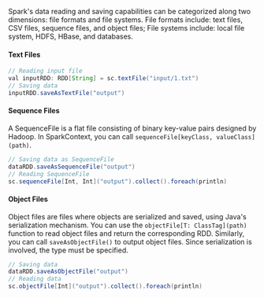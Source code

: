 Spark's data reading and saving capabilities can be categorized along two dimensions: file formats and file systems.
File formats include: text files, CSV files, sequence files, and object files;
File systems include: local file system, HDFS, HBase, and databases.

#### Text Files
```java
// Reading input file
val inputRDD: RDD[String] = sc.textFile("input/1.txt")
// Saving data
inputRDD.saveAsTextFile("output")
```

#### Sequence Files

A SequenceFile is a flat file consisting of binary key-value pairs designed by Hadoop. In SparkContext, you can call `sequenceFile[keyClass, valueClass](path)`.

```java
// Saving data as SequenceFile
dataRDD.saveAsSequenceFile("output")
// Reading SequenceFile
sc.sequenceFile[Int, Int]("output").collect().foreach(println)
```

#### Object Files
Object files are files where objects are serialized and saved, using Java's serialization mechanism. You can use the `objectFile[T: ClassTag](path)` function to read object files and return the corresponding RDD. Similarly, you can call `saveAsObjectFile()` to output object files. Since serialization is involved, the type must be specified.

```java
// Saving data
dataRDD.saveAsObjectFile("output")
// Reading data
sc.objectFile[Int]("output").collect().foreach(println)
```
